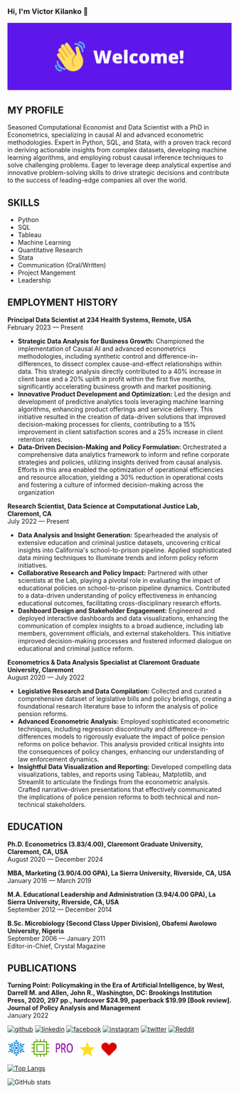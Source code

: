 ### Hi, I'm  Victor Kilanko  👋
![](https://github.com/VictorKilanko/VictorKilanko/blob/main/welcome1.png?raw=true)


## MY PROFILE
Seasoned Computational Economist and Data Scientist with a PhD in Econometrics,
specializing in causal AI and advanced econometric methodologies. Expert in Python,
SQL, and Stata, with a proven track record in deriving actionable insights from
complex datasets, developing machine learning algorithms, and employing robust
causal inference techniques to solve challenging problems. Eager to leverage deep
analytical expertise and innovative problem-solving skills to drive strategic decisions and
contribute to the success of leading-edge companies all over the world.

## SKILLS
- Python<br> 
- SQL<br> 
- Tableau<br> 
- Machine Learning<br> 
- Quantitative Research<br> 
- Stata<br> 
- Communication (Oral/Written)<br> 
- Project Mangement<br> 
- Leadership<br>



## EMPLOYMENT HISTORY
**Principal Data Scientist at 234 Health Systems, Remote, USA**<br> 
February 2023 — Present<br> 
- **Strategic Data Analysis for Business Growth:** Championed the implementation of
Causal AI and advanced econometrics methodologies, including synthetic control
and difference-in-differences, to dissect complex cause-and-effect relationships
within data. This strategic analysis directly contributed to a 40% increase in client
base and a 20% uplift in profit within the first five months, significantly accelerating
business growth and market positioning.
- **Innovative Product Development and Optimization:** Led the design and
development of predictive analytics tools leveraging machine learning algorithms,
enhancing product offerings and service delivery. This initiative resulted in the
creation of data-driven solutions that improved decision-making processes for
clients, contributing to a 15% improvement in client satisfaction scores and a 25%
increase in client retention rates.
- **Data-Driven Decision-Making and Policy Formulation:** Orchestrated a
comprehensive data analytics framework to inform and refine corporate strategies
and policies, utilizing insights derived from causal analysis. Efforts in this area
enabled the optimization of operational efficiencies and resource allocation,
yielding a 30% reduction in operational costs and fostering a culture of informed
decision-making across the organization

**Research Scientist, Data Science at Computational Justice Lab, Claremont, CA**<br> 
July 2022 — Present<br> 
- **Data Analysis and Insight Generation:** Spearheaded the analysis of extensive
education and criminal justice datasets, uncovering critical insights into
California's school-to-prison pipeline. Applied sophisticated data mining
techniques to illuminate trends and inform policy reform initiatives.
- **Collaborative Research and Policy Impact:** Partnered with other scientists
at the Lab, playing a pivotal role in evaluating the impact of educational
policies on school-to-prison pipeline dynamics. Contributed to a data-driven
understanding of policy effectiveness in enhancing educational outcomes,
facilitating cross-disciplinary research efforts.
- **Dashboard Design and Stakeholder Engagement:** Engineered and deployed
interactive dashboards and data visualizations, enhancing the communication
of complex insights to a broad audience, including lab members, government
officials, and external stakeholders. This initiative improved decision-making
processes and fostered informed dialogue on educational and criminal justice
reform.

**Econometrics & Data Analysis Specialist at Claremont Graduate University, Claremont**<br> 
August 2020 — July 2022<br> 
- **Legislative Research and Data Compilation:** Collected and curated a
comprehensive dataset of legislative bills and policy briefings, creating a
foundational research literature base to inform the analysis of police pension
reforms.
- **Advanced Econometric Analysis:** Employed sophisticated econometric techniques,
including regression discontinuity and difference-in-differences models to
rigorously evaluate the impact of police pension reforms on police behavior.
This analysis provided critical insights into the consequences of policy changes,
enhancing our understanding of law enforcement dynamics.
- **Insightful Data Visualization and Reporting:** Developed compelling data
visualizations, tables, and reports using Tableau, Matplotlib, and Streamlit to
articulate the findings from the econometric analysis. Crafted narrative-driven
presentations that effectively communicated the implications of police pension
reforms to both technical and non-technical stakeholders.


## EDUCATION
**Ph.D. Econometrics (3.83/4.00), Claremont Graduate University, Claremont, CA, USA**<br> 
August 2020 — December 2024

**MBA, Marketing (3.90/4.00 GPA), La Sierra University, Riverside, CA, USA**<br> 
January 2016 — March 2019

**M.A. Educational Leadership and Administration (3.94/4.00 GPA), La Sierra University, Riverside, CA, USA**<br> 
September 2012 — December 2014

**B.Sc. Microbiology (Second Class Upper Division), Obafemi Awolowo University, Nigeria**<br> 
September 2006 — January 2011<br> 
Editor-in-Chief, Crystal Magazine


## PUBLICATIONS
**Turning Point: Policymaking in the Era of Artificial Intelligence, by West, Darrell M. and
Allen, John R., Washington, DC: Brookings Institution Press, 2020, 297 pp., hardcover
$24.99, paperback $19.99 [Book review]. Journal of Policy Analysis and Management**<br> 
January 2022



[<img src='https://cdn.jsdelivr.net/npm/simple-icons@3.0.1/icons/github.svg' alt='github' height='40'>](https://github.com/VictorKilanko)  [<img src='https://cdn.jsdelivr.net/npm/simple-icons@3.0.1/icons/linkedin.svg' alt='linkedin' height='40'>](https://www.linkedin.com/in/#/)  [<img src='https://cdn.jsdelivr.net/npm/simple-icons@3.0.1/icons/facebook.svg' alt='facebook' height='40'>](https://www.facebook.com/#)  [<img src='https://cdn.jsdelivr.net/npm/simple-icons@3.0.1/icons/instagram.svg' alt='instagram' height='40'>](https://www.instagram.com/#/)  [<img src='https://cdn.jsdelivr.net/npm/simple-icons@3.0.1/icons/twitter.svg' alt='twitter' height='40'>](https://twitter.com/#)  [<img src='https://cdn.jsdelivr.net/npm/simple-icons@3.0.1/icons/reddit.svg' alt='Reddit' height='40'>](https://www.reddit.com/user/#)  

<a href='https://archiveprogram.github.com/'><img src='https://raw.githubusercontent.com/acervenky/animated-github-badges/master/assets/acbadge.gif' width='40' height='40'></a> <a href='https://docs.github.com/en/developers'><img src='https://raw.githubusercontent.com/acervenky/animated-github-badges/master/assets/devbadge.gif' width='40' height='40'></a> <a href='https://github.com/pricing'><img src='https://raw.githubusercontent.com/acervenky/animated-github-badges/master/assets/pro.gif' width='40' height='40'></a> <a href='https://stars.github.com/'><img src='https://raw.githubusercontent.com/acervenky/animated-github-badges/master/assets/starbadge.gif' width='35' height='35'></a> <a href='https://docs.github.com/en/github/supporting-the-open-source-community-with-github-sponsors'><img src='https://raw.githubusercontent.com/acervenky/animated-github-badges/master/assets/sponsorbadge.gif' width='35' height='35'></a> 

[![Top Langs](https://github-readme-stats.vercel.app/api/top-langs/?username=VictorKilanko)](https://github.com/anuraghazra/github-readme-stats)


![GitHub stats](https://github-readme-stats.vercel.app/api?username=VictorKilanko&show_icons=true&count_private=true)  





